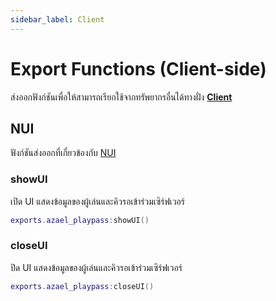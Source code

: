 ```yaml
---
sidebar_label: Client
---
```


# Export Functions (Client-side)

ส่งออกฟังก์ชันเพื่อให้สามารถเรียกใช้จากทรัพยากรอื่นได้ทางฝั่ง [**Client**](https://en.wikipedia.org/wiki/Client%E2%80%93server_model#Client_side)

## NUI

ฟังก์ชันส่งออกที่เกี่ยวข้องกับ [NUI](../modules/nui/client.md)

### showUI

เปิด UI แสดงข้อมูลของผู้เล่นและคิวรอเข้าร่วมเซิร์ฟเวอร์

```lua
exports.azael_playpass:showUI()
```

### closeUI

ปิด UI แสดงข้อมูลของผู้เล่นและคิวรอเข้าร่วมเซิร์ฟเวอร์

```lua
exports.azael_playpass:closeUI()
```

